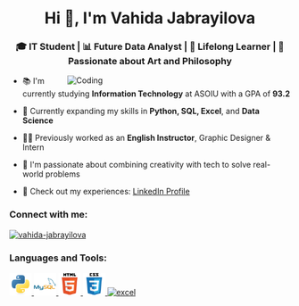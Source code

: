 <h1 align="center">Hi 👋, I'm Vahida Jabrayilova</h1>
<h3 align="center">🎓 IT Student | 📊 Future Data Analyst | 🌱 Lifelong Learner | 🎨 Passionate about Art and Philosophy</h3>
<img align="right" alt="Coding" width="400" src="https://media.tenor.com/IF2JdxzmyN4AAAAj/coding-girl.gif">

- 📚 I'm currently studying **Information Technology** at ASOIU with a GPA of **93.2**

- 🧠 Currently expanding my skills in **Python, SQL, Excel**, and **Data Science**

- 👩‍🏫 Previously worked as an **English Instructor**, Graphic Designer & Intern

- 🎯 I'm passionate about combining creativity with tech to solve real-world problems

- 📎 Check out my experiences: [LinkedIn Profile](https://www.linkedin.com/in/vahida-jabrayilova-a314b3271)

<h3 align="left">Connect with me:</h3>
<p align="left">
<a href="https://www.linkedin.com/in/vahida-jabrayilova-a314b3271" target="blank"><img align="center" src="https://cdn.jsdelivr.net/gh/devicons/devicon/icons/linkedin/linkedin-original.svg" alt="vahida-jabrayilova" height="30" width="30" /></a>
</p>

<h3 align="left">Languages and Tools:</h3>
<p align="left"> 
  <a href="https://www.python.org" target="_blank" rel="noreferrer"> 
    <img src="https://raw.githubusercontent.com/devicons/devicon/master/icons/python/python-original.svg" alt="python" width="40" height="40"/> 
  </a> 
  <a href="https://www.mysql.com/" target="_blank" rel="noreferrer"> 
    <img src="https://raw.githubusercontent.com/devicons/devicon/master/icons/mysql/mysql-original-wordmark.svg" alt="mysql" width="40" height="40"/> 
  </a>
  <a href="https://www.w3schools.com/html/" target="_blank" rel="noreferrer"> 
    <img src="https://raw.githubusercontent.com/devicons/devicon/master/icons/html5/html5-original-wordmark.svg" alt="html" width="40" height="40"/> 
  </a> 
  <a href="https://www.w3schools.com/css/" target="_blank" rel="noreferrer"> 
    <img src="https://raw.githubusercontent.com/devicons/devicon/master/icons/css3/css3-original-wordmark.svg" alt="css" width="40" height="40"/> 
  </a> 
  <a href="https://www.microsoft.com/en-us/microsoft-365/excel" target="_blank" rel="noreferrer"> 
    <img src="https://cdn.worldvectorlogo.com/logos/microsoft-excel-2013.svg" alt="excel" width="40" height="40"/> 
  </a>
</p>
